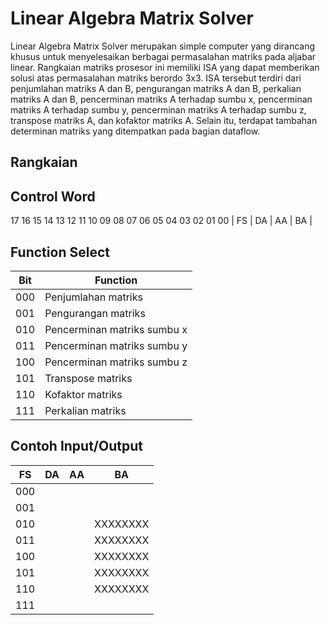 # Linear Algebra Matrix Solver
Linear Algebra Matrix Solver merupakan simple computer yang dirancang khusus untuk menyelesaikan berbagai permasalahan matriks pada aljabar linear. Rangkaian matriks prosesor ini memiliki ISA yang dapat memberikan solusi atas permasalahan matriks berordo 3x3. ISA tersebut terdiri dari penjumlahan matriks A dan B, pengurangan matriks A dan B, perkalian matriks A dan B, pencerminan matriks A terhadap sumbu x, pencerminan matriks A terhadap sumbu y, pencerminan matriks A terhadap sumbu z, transpose matriks A, dan kofaktor matriks A. Selain itu, terdapat tambahan determinan matriks yang ditempatkan pada bagian dataflow. 

## Rangkaian 

## Control Word
  17 16 15   14 13 12 11 10   09 08 07 06 05   04 03 02 01 00
|    FS    |       DA       |       AA       |       BA       |

## Function Select
|  Bit  |          Function           |
|-------|-----------------------------|
|  000  |     Penjumlahan matriks     |
|  001  |     Pengurangan matriks     |
|  010  | Pencerminan matriks sumbu x |
|  011  | Pencerminan matriks sumbu y |
|  100  | Pencerminan matriks sumbu z |
|  101  |      Transpose matriks      |
|  110  |       Kofaktor matriks      |
|  111  |      Perkalian matriks      |

## Contoh Input/Output
|   FS  |    DA    |    AA    |    BA    |  
|-------|----------|----------|----------|
|  000  |          |          |          |
|  001  |          |          |          |
|  010  |          |          | XXXXXXXX |
|  011  |          |          | XXXXXXXX |
|  100  |          |          | XXXXXXXX |
|  101  |          |          | XXXXXXXX |
|  110  |          |          | XXXXXXXX |
|  111  |          |          |          |
